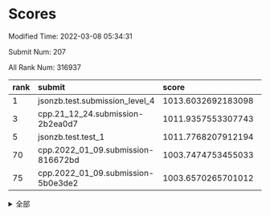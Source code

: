 # Scores

Modified Time: 2022-03-08 05:34:31

Submit Num: 207

All Rank Num: 316937

| rank |               submit               |       score        |       sigma        | pk_num |
| :--- | :--------------------------------- | :----------------- | :----------------- | :----- |
| 1    | jsonzb.test.submission_level_4     | 1013.6032692183098 | 0.8091396631710627 | 6122   |
| 3    | cpp.21_12_24.submission-2b2ea0d7   | 1011.9357553307743 | 0.7941250150884199 | 6119   |
| 5    | jsonzb.test.test_1                 | 1011.7768207912194 | 0.7935246567583643 | 6119   |
| 70   | cpp.2022_01_09.submission-816672bd | 1003.7474753455033 | 0.7147270009122855 | 6125   |
| 75   | cpp.2022_01_09.submission-5b0e3de2 | 1003.6570265701012 | 0.711098166568057  | 6123   |


<details>
<summary>全部</summary>

| rank |                 submit                 |       score        |       sigma        | pk_num |
| :--- | :------------------------------------- | :----------------- | :----------------- | :----- |
| 1    | jsonzb.test.submission_level_4         | 1013.6032692183098 | 0.8091396631710627 | 6122   |
| 2    | gobigger.level_3.submission_level_3_11 | 1012.1292511919668 | 0.785284712559496  | 6124   |
| 3    | cpp.21_12_24.submission-2b2ea0d7       | 1011.9357553307743 | 0.7941250150884199 | 6119   |
| 4    | gobigger.level_3.submission_level_3_43 | 1011.8467281480544 | 0.756892761438037  | 6123   |
| 5    | jsonzb.test.test_1                     | 1011.7768207912194 | 0.7935246567583643 | 6119   |
| 6    | gobigger.level_3.submission_level_3_6  | 1011.5415725332874 | 0.7816979187130875 | 6126   |
| 7    | gobigger.level_3.submission_level_3_13 | 1011.4643109439404 | 0.764621526289557  | 6123   |
| 8    | gobigger.level_3.submission_level_3_10 | 1011.4045435002151 | 0.76463062255031   | 6130   |
| 9    | gobigger.level_3.submission_level_3_38 | 1011.3703356375561 | 0.7655402277784404 | 6123   |
| 10   | gobigger.level_3.submission_level_3_46 | 1011.2881933779296 | 0.7775037416872482 | 6133   |
| 11   | gobigger.level_3.submission_level_3_17 | 1011.0146355471877 | 0.7629813635869236 | 6121   |
| 12   | gobigger.level_3.submission_level_3_19 | 1010.9262584609439 | 0.7446733352490863 | 6125   |
| 13   | gobigger.level_3.submission_level_3_14 | 1010.7829113483514 | 0.7645201554261243 | 6127   |
| 14   | gobigger.level_3.submission_level_3_27 | 1010.6345499684044 | 0.7666363499620715 | 6126   |
| 15   | gobigger.level_3.submission_level_3_7  | 1010.4464245769747 | 0.7815793040106113 | 6125   |
| 16   | gobigger.level_3.submission_level_3_23 | 1010.3500116598749 | 0.7566354853795862 | 6125   |
| 17   | gobigger.level_3.submission_level_3_30 | 1010.3240379693294 | 0.7669597194052317 | 6121   |
| 18   | gobigger.level_3.submission_level_3_39 | 1010.319806861192  | 0.7668815328326853 | 6125   |
| 19   | gobigger.level_3.submission_level_3_33 | 1010.2950498571702 | 0.7228851102831444 | 6123   |
| 20   | gobigger.level_3.submission_level_3_36 | 1010.2013224326352 | 0.769069229958859  | 6120   |
| 21   | gobigger.level_3.submission_level_3_21 | 1010.1502091090777 | 0.7702383598474712 | 6123   |
| 22   | gobigger.level_3.submission_level_3_3  | 1010.1133532165046 | 0.7509467303068686 | 6124   |
| 23   | gobigger.level_3.submission_level_3_41 | 1010.1075349197479 | 0.7423090741433866 | 6124   |
| 24   | gobigger.level_3.submission_level_3_0  | 1010.0640860435577 | 0.7470365023274002 | 6126   |
| 25   | gobigger.level_3.submission_level_3_16 | 1010.0569786099348 | 0.767306764049122  | 6127   |
| 26   | gobigger.level_3.submission_level_3_18 | 1009.987528871741  | 0.7501042344634898 | 6123   |
| 27   | gobigger.level_3.submission_level_3_48 | 1009.9772777537902 | 0.7531828062803254 | 6124   |
| 28   | gobigger.level_3.submission_level_3_37 | 1009.8694558062554 | 0.7582668846275378 | 6121   |
| 29   | gobigger.level_3.submission_level_3_32 | 1009.8256561163934 | 0.743013478531676  | 6127   |
| 30   | gobigger.level_3.submission_level_3_31 | 1009.7574887601141 | 0.7592686697535659 | 6119   |
| 31   | gobigger.level_3.submission_level_3_2  | 1009.7455187364366 | 0.740617283589212  | 6131   |
| 32   | gobigger.level_3.submission_level_3_15 | 1009.5991053015364 | 0.7613898151152526 | 6126   |
| 33   | gobigger.level_3.submission_level_3_47 | 1009.5153499931785 | 0.758392856877591  | 6126   |
| 34   | gobigger.level_3.submission_level_3_26 | 1009.4764934132749 | 0.756410776631137  | 6125   |
| 35   | gobigger.level_3.submission_level_3_25 | 1009.4505699059448 | 0.7352661312972864 | 6125   |
| 36   | gobigger.level_3.submission_level_3_40 | 1009.4335157119459 | 0.7509896526529569 | 6126   |
| 37   | gobigger.level_3.submission_level_3_5  | 1009.3778628064192 | 0.7637679029053561 | 6120   |
| 38   | gobigger.level_3.submission_level_3_49 | 1009.350629360017  | 0.7521836086778173 | 6123   |
| 39   | gobigger.level_3.submission_level_3_28 | 1009.3201362255485 | 0.7594514336135543 | 6126   |
| 40   | gobigger.level_3.submission_level_3_4  | 1009.3098827562716 | 0.7692033417273648 | 6122   |
| 41   | gobigger.level_3.submission_level_3_12 | 1009.3038827043786 | 0.7259452787739059 | 6124   |
| 42   | gobigger.level_3.submission_level_3_20 | 1009.2659330297885 | 0.760214414722534  | 6122   |
| 43   | gobigger.level_3.submission_level_3_44 | 1009.2602574891351 | 0.7533979138261307 | 6123   |
| 44   | gobigger.level_3.submission_level_3_45 | 1009.2423479629816 | 0.767750385511962  | 6120   |
| 45   | gobigger.level_3.submission_level_3_9  | 1009.214030806022  | 0.7923398872952921 | 6128   |
| 46   | gobigger.level_3.submission_level_3_22 | 1009.1602745660244 | 0.7604917266389216 | 6130   |
| 47   | gobigger.level_3.submission_level_3_8  | 1009.1150450788277 | 0.7689159102219211 | 6127   |
| 48   | gobigger.level_3.submission_level_3_35 | 1009.0868416466552 | 0.7503529757964249 | 6125   |
| 49   | gobigger.level_3.submission_level_3_34 | 1008.7009578506255 | 0.7487668093752533 | 6125   |
| 50   | gobigger.level_3.submission_level_3_42 | 1008.4046561031652 | 0.7433772162801825 | 6123   |
| 51   | gobigger.level_3.submission_level_3_29 | 1008.3320575695399 | 0.7284021258344477 | 6129   |
| 52   | gobigger.level_3.submission_level_3_24 | 1008.2362042456388 | 0.7446159262672878 | 6128   |
| 53   | gobigger.level_3.submission_level_3_1  | 1008.0980894312047 | 0.7645868846903825 | 6123   |
| 54   | gobigger.level_1.submission_level_1_26 | 1004.6311006812471 | 0.7243755942659305 | 6127   |
| 55   | gobigger.level_1.submission_level_1_17 | 1004.4965716066047 | 0.7426448240523893 | 6124   |
| 56   | gobigger.level_1.submission_level_1_22 | 1004.470793328456  | 0.7122366278148532 | 6127   |
| 57   | gobigger.level_1.submission_level_1_46 | 1004.3777665327441 | 0.7322953351321473 | 6127   |
| 58   | gobigger.level_1.submission_level_1_32 | 1004.3170233352871 | 0.7213531467327606 | 6122   |
| 59   | gobigger.level_1.submission_level_1_5  | 1004.1133122384731 | 0.7200183575319477 | 6124   |
| 60   | gobigger.level_1.submission_level_1_3  | 1003.9991962623204 | 0.7194370317154577 | 6122   |
| 61   | gobigger.level_1.submission_level_1_41 | 1003.9058078834255 | 0.699997802689175  | 6122   |
| 62   | gobigger.level_1.submission_level_1_45 | 1003.8868818595828 | 0.716070589752822  | 6125   |
| 63   | gobigger.level_1.submission_level_1_40 | 1003.8854660956703 | 0.7218304236350378 | 6123   |
| 64   | gobigger.level_1.submission_level_1_23 | 1003.8616053155002 | 0.7105102858501937 | 6130   |
| 65   | gobigger.level_1.submission_level_1_4  | 1003.827012700802  | 0.7156753944377253 | 6126   |
| 66   | gobigger.level_1.submission_level_1_42 | 1003.8207913480427 | 0.7147096764582369 | 6123   |
| 67   | gobigger.level_1.submission_level_1_21 | 1003.8203961076719 | 0.7129374560807139 | 6129   |
| 68   | gobigger.level_1.submission_level_1_47 | 1003.8023087621697 | 0.727597647763969  | 6129   |
| 69   | gobigger.level_1.submission_level_1_37 | 1003.7951970849277 | 0.7163594252101425 | 6123   |
| 70   | cpp.2022_01_09.submission-816672bd     | 1003.7474753455033 | 0.7147270009122855 | 6125   |
| 71   | gobigger.level_1.submission_level_1_18 | 1003.7448019479298 | 0.7116498418763186 | 6122   |
| 72   | gobigger.level_1.submission_level_1_25 | 1003.744229336285  | 0.726489319790404  | 6121   |
| 73   | gobigger.level_1.submission_level_1_6  | 1003.7383069863859 | 0.7203131476970843 | 6122   |
| 74   | gobigger.level_1.submission_level_1_33 | 1003.731759045105  | 0.7115391739407637 | 6124   |
| 75   | cpp.2022_01_09.submission-5b0e3de2     | 1003.6570265701012 | 0.711098166568057  | 6123   |
| 76   | gobigger.level_1.submission_level_1_11 | 1003.6063398611841 | 0.7156501658698533 | 6125   |
| 77   | gobigger.level_1.submission_level_1_16 | 1003.4936645970374 | 0.7132558915190351 | 6126   |
| 78   | gobigger.level_1.submission_level_1_0  | 1003.46093717439   | 0.7126776085394549 | 6127   |
| 79   | gobigger.level_1.submission_level_1_31 | 1003.4557096508737 | 0.7066413342930594 | 6129   |
| 80   | gobigger.level_1.submission_level_1_24 | 1003.4282446360191 | 0.7136975667295632 | 6120   |
| 81   | gobigger.level_1.submission_level_1_38 | 1003.3993780771059 | 0.7163303253252521 | 6127   |
| 82   | gobigger.level_1.submission_level_1_49 | 1003.3605083539045 | 0.7152473900266115 | 6123   |
| 83   | gobigger.level_1.submission_level_1_44 | 1003.2691407353657 | 0.7229287141895158 | 6128   |
| 84   | gobigger.level_1.submission_level_1_48 | 1003.2664172871596 | 0.7198876306399351 | 6125   |
| 85   | gobigger.level_1.submission_level_1_1  | 1003.1995256749891 | 0.7258680256742052 | 6128   |
| 86   | gobigger.level_1.submission_level_1_34 | 1003.1551554332852 | 0.7137059031348222 | 6128   |
| 87   | gobigger.level_1.submission_level_1_29 | 1003.1125753792892 | 0.7098599100925249 | 6125   |
| 88   | gobigger.level_1.submission_level_1_10 | 1003.0590439801388 | 0.727151747010412  | 6127   |
| 89   | gobigger.level_1.submission_level_1_28 | 1002.9856152020512 | 0.6987949632544174 | 6125   |
| 90   | gobigger.level_1.submission_level_1_39 | 1002.9662636116711 | 0.7105592038419617 | 6127   |
| 91   | gobigger.level_1.submission_level_1_27 | 1002.8578524866901 | 0.7171956095010517 | 6127   |
| 92   | gobigger.level_1.submission_level_1_15 | 1002.8297225386835 | 0.6983045159232816 | 6128   |
| 93   | gobigger.level_1.submission_level_1_19 | 1002.7711242348831 | 0.7124178384809804 | 6125   |
| 94   | gobigger.level_1.submission_level_1_7  | 1002.7196428942759 | 0.713579335700641  | 6124   |
| 95   | gobigger.level_1.submission_level_1_36 | 1002.6717742286046 | 0.7188223463456478 | 6118   |
| 96   | gobigger.level_1.submission_level_1_9  | 1002.6444559459737 | 0.7163608920785852 | 6118   |
| 97   | gobigger.level_1.submission_level_1_14 | 1002.6032152289836 | 0.7204656450078559 | 6127   |
| 98   | gobigger.level_1.submission_level_1_2  | 1002.5663184350122 | 0.7208778944493662 | 6127   |
| 99   | gobigger.level_1.submission_level_1_30 | 1002.4746566353631 | 0.71155926492014   | 6123   |
| 100  | gobigger.level_1.submission_level_1_12 | 1002.4470793641549 | 0.7251061338023422 | 6128   |
| 101  | gobigger.level_1.submission_level_1_8  | 1002.3499670228072 | 0.7136493918005781 | 6122   |
| 102  | gobigger.level_1.submission_level_1_13 | 1002.2074110190881 | 0.7022984085818017 | 6130   |
| 103  | gobigger.level_1.submission_level_1_35 | 1002.0921230082799 | 0.7081808398597988 | 6126   |
| 104  | gobigger.level_1.submission_level_1_43 | 1002.0032191052343 | 0.7032896504185913 | 6126   |
| 105  | gobigger.level_1.submission_level_1_20 | 1001.9719806126952 | 0.7101991768186354 | 6126   |
| 106  | gobigger.random.submission_random_0    | 997.8353548416618  | 0.6903227157014695 | 6124   |
| 107  | gobigger.random.submission_random_8    | 997.574888588975   | 0.7135995821861366 | 6122   |
| 108  | gobigger.random.submission_random_18   | 997.041287501396   | 0.7087246620964543 | 6124   |
| 109  | gobigger.random.submission_random_40   | 996.8953442400282  | 0.7134400082416279 | 6122   |
| 110  | gobigger.random.submission_random_36   | 996.8644283354871  | 0.7013215548193054 | 6124   |
| 111  | gobigger.random.submission_random_29   | 996.8351629935088  | 0.7135225271274765 | 6125   |
| 112  | gobigger.random.submission_random_1    | 996.8105073830337  | 0.6979600493568343 | 6124   |
| 113  | gobigger.random.submission_random_37   | 996.794864654145   | 0.708815183717737  | 6129   |
| 114  | gobigger.random.submission_random_28   | 996.7123391032645  | 0.7055654620052465 | 6123   |
| 115  | gobigger.random.submission_random_45   | 996.6558975273921  | 0.7187582915459421 | 6120   |
| 116  | gobigger.random.submission_random_43   | 996.6439891907706  | 0.7126610677792943 | 6124   |
| 117  | gobigger.random.submission_random_42   | 996.6349940295053  | 0.7137396451561802 | 6124   |
| 118  | gobigger.random.submission_random_22   | 996.6250113653169  | 0.7121725500950831 | 6120   |
| 119  | gobigger.random.submission_random_30   | 996.5914119130346  | 0.7220595397351388 | 6119   |
| 120  | gobigger.random.submission_random_7    | 996.5354957645282  | 0.7132638588891689 | 6125   |
| 121  | gobigger.random.submission_random_13   | 996.535055945945   | 0.7187924784169147 | 6128   |
| 122  | gobigger.random.submission_random_11   | 996.3082163071584  | 0.7133160349306632 | 6123   |
| 123  | gobigger.random.submission_random_26   | 996.2656729558098  | 0.7120189192590022 | 6123   |
| 124  | gobigger.random.submission_random_38   | 996.2496636252991  | 0.7127786068499959 | 6118   |
| 125  | gobigger.random.submission_random_17   | 996.1963183892964  | 0.7110080633789224 | 6121   |
| 126  | gobigger.random.submission_random_23   | 996.1940117620444  | 0.7158732684301367 | 6124   |
| 127  | gobigger.random.submission_random_2    | 996.1657964294983  | 0.7216427216357569 | 6129   |
| 128  | gobigger.random.submission_random_41   | 996.132964440593   | 0.7174710094126079 | 6122   |
| 129  | gobigger.random.submission_random_34   | 996.1126865222926  | 0.6995662610001143 | 6124   |
| 130  | gobigger.random.submission_random_10   | 996.1112940982958  | 0.7102930109252351 | 6121   |
| 131  | gobigger.random.submission_random_46   | 996.0896734629309  | 0.7213098894496145 | 6124   |
| 132  | gobigger.random.submission_random_32   | 996.0683410864096  | 0.7068795406340037 | 6127   |
| 133  | gobigger.random.submission_random_5    | 995.9359174431725  | 0.7119882450059539 | 6124   |
| 134  | gobigger.random.submission_random_20   | 995.9313040790574  | 0.7135502666336455 | 6123   |
| 135  | gobigger.random.submission_random_33   | 995.908859234116   | 0.7080978750035959 | 6122   |
| 136  | gobigger.random.submission_random_14   | 995.9035040632314  | 0.7146146647091121 | 6122   |
| 137  | gobigger.random.submission_random_16   | 995.8678410197274  | 0.7087221872607945 | 6124   |
| 138  | gobigger.random.submission_random_6    | 995.8536377134457  | 0.7178376364526383 | 6127   |
| 139  | gobigger.random.submission_random_47   | 995.7774158537891  | 0.7140534386575434 | 6126   |
| 140  | gobigger.random.submission_random_21   | 995.7518201511641  | 0.7058482583811115 | 6124   |
| 141  | gobigger.random.submission_random_3    | 995.7010712264298  | 0.7036650304029471 | 6122   |
| 142  | gobigger.random.submission_random_12   | 995.6913145961165  | 0.7202259993589047 | 6126   |
| 143  | gobigger.random.submission_random_27   | 995.6240168137163  | 0.7189621664230619 | 6127   |
| 144  | gobigger.random.submission_random_9    | 995.6189522673563  | 0.7200042890610502 | 6124   |
| 145  | gobigger.random.submission_random_31   | 995.5043629100085  | 0.7024748679841537 | 6124   |
| 146  | gobigger.random.submission_random_4    | 995.4889351177993  | 0.7040405055945581 | 6121   |
| 147  | gobigger.random.submission_random_15   | 995.417698180035   | 0.707204057436283  | 6122   |
| 148  | gobigger.random.submission_random_49   | 995.3504399717293  | 0.729924513644835  | 6125   |
| 149  | gobigger.random.submission_random_48   | 995.2692299137183  | 0.7142276476190503 | 6121   |
| 150  | gobigger.random.submission_random_39   | 995.2379715810262  | 0.7125963133845573 | 6123   |
| 151  | gobigger.random.submission_random_44   | 995.1478616468459  | 0.7165205099977716 | 6125   |
| 152  | gobigger.random.submission_random_24   | 995.09822233872    | 0.7056391263254134 | 6120   |
| 153  | gobigger.random.submission_random_25   | 994.8757188395559  | 0.7272971523536542 | 6130   |
| 154  | gobigger.random.submission_random_35   | 994.7602913487422  | 0.7252564009594771 | 6125   |
| 155  | gobigger.random.submission_random_19   | 994.3158062765699  | 0.7061357140230305 | 6121   |
| 156  | gobigger.level_2.submission_level_2_4  | 994.0935151122815  | 0.7384144428156227 | 6121   |
| 157  | gobigger.level_2.submission_level_2_10 | 993.9588261979338  | 0.7320997808878754 | 6124   |
| 158  | gobigger.level_2.submission_level_2_28 | 993.8421350106734  | 0.7389661043270808 | 6125   |
| 159  | gobigger.level_2.submission_level_2_3  | 993.6143771536402  | 0.7292260652509278 | 6128   |
| 160  | gobigger.level_2.submission_level_2_18 | 993.3287526450662  | 0.7305225247172321 | 6127   |
| 161  | gobigger.level_2.submission_level_2_21 | 993.249629894237   | 0.7309331925364946 | 6122   |
| 162  | gobigger.level_2.submission_level_2_2  | 993.1282922986894  | 0.7585060227740706 | 6124   |
| 163  | gobigger.level_2.submission_level_2_7  | 993.1137873335306  | 0.7338835802035178 | 6124   |
| 164  | gobigger.level_2.submission_level_2_30 | 993.0634490601445  | 0.7450650490596775 | 6126   |
| 165  | gobigger.level_2.submission_level_2_12 | 992.9313017781956  | 0.7432309564340913 | 6121   |
| 166  | gobigger.level_2.submission_level_2_46 | 992.8982220098288  | 0.7490722987554281 | 6119   |
| 167  | gobigger.level_2.submission_level_2_15 | 992.8978810578085  | 0.7489384422079859 | 6121   |
| 168  | gobigger.level_2.submission_level_2_25 | 992.7450909641694  | 0.7462287117232279 | 6125   |
| 169  | gobigger.level_2.submission_level_2_27 | 992.734378613671   | 0.7317111333368312 | 6123   |
| 170  | gobigger.level_2.submission_level_2_45 | 992.6105021473334  | 0.7590563348328407 | 6121   |
| 171  | gobigger.level_2.submission_level_2_22 | 992.573807014366   | 0.753236823876049  | 6126   |
| 172  | gobigger.level_2.submission_level_2_26 | 992.5691856605767  | 0.7426242511091509 | 6126   |
| 173  | gobigger.level_2.submission_level_2_43 | 992.5653236794685  | 0.7433626522733674 | 6123   |
| 174  | gobigger.level_2.submission_level_2_32 | 992.5563269473009  | 0.7289887600654655 | 6120   |
| 175  | gobigger.level_2.submission_level_2_29 | 992.5265543621904  | 0.7365231830458288 | 6128   |
| 176  | gobigger.level_2.submission_level_2_39 | 992.5107360113394  | 0.7395959464520683 | 6123   |
| 177  | gobigger.level_2.submission_level_2_48 | 992.5105173347096  | 0.7534089722275219 | 6129   |
| 178  | gobigger.level_2.submission_level_2_49 | 992.5081438033908  | 0.7447990525211511 | 6130   |
| 179  | gobigger.level_2.submission_level_2_47 | 992.4731935444863  | 0.7550333907532886 | 6126   |
| 180  | gobigger.level_2.submission_level_2_42 | 992.4227782953939  | 0.7477253079377056 | 6129   |
| 181  | gobigger.level_2.submission_level_2_9  | 992.3108381192174  | 0.7352484081040326 | 6128   |
| 182  | gobigger.level_2.submission_level_2_33 | 992.180001010884   | 0.74220819492232   | 6123   |
| 183  | gobigger.level_2.submission_level_2_41 | 992.1589188174802  | 0.7511322075092651 | 6125   |
| 184  | gobigger.level_2.submission_level_2_19 | 991.9449834104416  | 0.7396902393311917 | 6124   |
| 185  | gobigger.level_2.submission_level_2_36 | 991.9013535581129  | 0.7408019826945416 | 6125   |
| 186  | gobigger.level_2.submission_level_2_13 | 991.8772964376684  | 0.7389166060749933 | 6127   |
| 187  | gobigger.level_2.submission_level_2_23 | 991.8614247605598  | 0.7653370022949316 | 6123   |
| 188  | gobigger.level_2.submission_level_2_44 | 991.8073766760854  | 0.7376480457062813 | 6125   |
| 189  | gobigger.level_2.submission_level_2_14 | 991.7601771024472  | 0.7447202645758951 | 6118   |
| 190  | gobigger.level_2.submission_level_2_37 | 991.6994561009451  | 0.7441618301502826 | 6119   |
| 191  | gobigger.level_2.submission_level_2_11 | 991.6375074955035  | 0.7405633504334972 | 6128   |
| 192  | gobigger.level_2.submission_level_2_0  | 991.4140883192322  | 0.7638545276249011 | 6123   |
| 193  | gobigger.level_2.submission_level_2_16 | 991.3799432402807  | 0.7400199347486776 | 6124   |
| 194  | gobigger.level_2.submission_level_2_31 | 991.369706132668   | 0.7492489808039593 | 6125   |
| 195  | gobigger.level_2.submission_level_2_38 | 991.2947469581817  | 0.764915046367672  | 6126   |
| 196  | gobigger.level_2.submission_level_2_5  | 991.2394254001009  | 0.7398789008890152 | 6121   |
| 197  | gobigger.level_2.submission_level_2_8  | 991.2380433411657  | 0.7572467489928582 | 6126   |
| 198  | gobigger.level_2.submission_level_2_17 | 991.1930601422972  | 0.7534333783239991 | 6131   |
| 199  | gobigger.level_2.submission_level_2_34 | 991.1467504743847  | 0.762159255497144  | 6127   |
| 200  | gobigger.level_2.submission_level_2_35 | 990.6966262214719  | 0.7667636128358272 | 6123   |
| 201  | gobigger.level_2.submission_level_2_20 | 990.2211327813696  | 0.7771131203802009 | 6122   |
| 202  | gobigger.level_2.submission_level_2_6  | 990.0065923281792  | 0.7813064389612638 | 6122   |
| 203  | gobigger.level_2.submission_level_2_24 | 989.5591759181274  | 0.7684076075223017 | 6128   |
| 204  | gobigger.level_2.submission_level_2_1  | 989.4433754984358  | 0.7680791851853723 | 6130   |
| 205  | gobigger.level_2.submission_level_2_40 | 989.2198542789145  | 0.7950325767632636 | 6122   |
| 206  | gobigger.none.submission_none_1        | 977.749328454549   | 1.2501242419461547 | 6118   |
| 207  | gobigger.none.submission_none_0        | 976.8896961781417  | 1.4332349556843804 | 6126   |

</details>